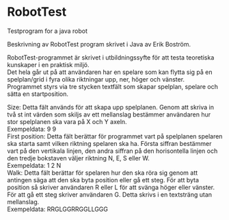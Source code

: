 # RobotTest
Testprogram for a java robot  


Beskrivning av RobotTest program skrivet i Java av Erik Boström.  

RobotTest-programmet är skrivet i utbildningssyfte för att testa teoretiska kunskaper i en praktisk miljö.  
Det hela går ut på att användaren har en spelare som kan flytta sig på en spelplan/grid i fyra olika riktningar upp, ner, höger och vänster.  
Programmet styrs via tre stycken textfält som skapar spelplan, spelare och sätta en startposition.  
  
Size: Detta fält används för att skapa upp spelplanen. Genom att skriva in två st int värden som skiljs av ett mellanslag bestämmer användaren hur stor spelplanen ska vara på X och Y axeln.  
Exempeldata:  9 9  
First position: Detta fält berättar för programmet vart på spelplanen spelaren ska starta samt vilken riktning spelaren ska ha. Första siffran bestämmer vart på den vertikala linjen, den andra siffran på den horisontella linjen och den tredje bokstaven väljer riktning N, E, S eller W.  
Exempeldata: 1 2 N  
Walk: Detta fält berättar för spelaren hur den ska röra sig genom att antingen säga att den ska byta position eller gå ett steg. För att byta position så skriver användaren R eller L för att svänga höger eller vänster. För att gå ett steg skriver användaren G. Detta skrivs i en textsträng utan mellanslag.  
Exempeldata: RRGLGGRRGGLLGGG  
 

